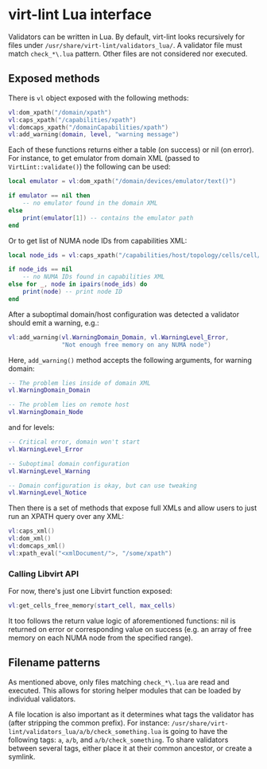 # virt-lint Lua interface

Validators can be written in Lua. By default, virt-lint looks recursively for
files under `/usr/share/virt-lint/validators_lua/`. A validator file must match
`check_*\.lua` pattern. Other files are not considered nor executed.

## Exposed methods

There is `vl` object exposed with the following methods:

```lua
vl:dom_xpath("/domain/xpath")
vl:caps_xpath("/capabilities/xpath")
vl:domcaps_xpath("/domainCapabilities/xpath")
vl:add_warning(domain, level, "warning message")
```

Each of these functions returns either a table (on success) or nil (on error).
For instance, to get emulator from domain XML (passed to
`VirtLint::validate()`) the following can be used:

```lua
local emulator = vl:dom_xpath("/domain/devices/emulator/text()")

if emulator == nil then
    -- no emulator found in the domain XML
else
    print(emulator[1]) -- contains the emulator path
end
```

Or to get list of NUMA node IDs from capabilities XML:

```lua
local node_ids = vl:caps_xpath("/capabilities/host/topology/cells/cell/@id")

if node_ids == nil
    -- no NUMA IDs found in capabilities XML
else for _, node in ipairs(node_ids) do
    print(node) -- print node ID
end

```


After a suboptimal domain/host configuration was detected a validator should
emit a warning, e.g.:

```lua
vl:add_warning(vl.WarningDomain_Domain, vl.WarningLevel_Error,
               "Not enough free memory on any NUMA node")
```

Here, `add_warning()` method accepts the following arguments, for warning
domain:

```lua
-- The problem lies inside of domain XML
vl.WarningDomain_Domain

-- The problem lies on remote host
vl.WarningDomain_Node
```

and for levels:

```lua
-- Critical error, domain won't start
vl.WarningLevel_Error

-- Suboptimal domain configuration
vl.WarningLevel_Warning

-- Domain configuration is okay, but can use tweaking
vl.WarningLevel_Notice
```

Then there is a set of methods that expose full XMLs and allow users to just
run an XPATH query over any XML:

```lua
vl:caps_xml()
vl:dom_xml()
vl:domcaps_xml()
vl:xpath_eval("<xmlDocument/">, "/some/xpath")
```

### Calling Libvirt API

For now, there's just one Libvirt function exposed:

```lua
vl:get_cells_free_memory(start_cell, max_cells)
```

It too follows the return value logic of aforementioned functions: nil is
returned on error or corresponding value on success (e.g. an array of free
memory on each NUMA node from the specified range).

## Filename patterns

As mentioned above, only files matching `check_*\.lua` are read and executed.
This allows for storing helper modules that can be loaded by individual
validators.

A file location is also important as it determines what tags the validator has
(after stripping the common prefix). For instance:
`/usr/share/virt-lint/validators_lua/a/b/check_something.lua` is going to have
the following tags: `a`, `a/b`, and `a/b/check_something`. To share validators
between several tags, either place it at their common ancestor, or create a
symlink.
